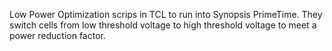 Low Power Optimization scrips in TCL to run into Synopsis PrimeTime.
They switch cells from low threshold voltage to high threshold voltage to meet a power reduction factor.
